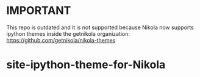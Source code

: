 IMPORTANT
=========

This repo is outdated and it is not supported because Nikola now supports ipython themes
inside the getnikola organization: https://github.com/getnikola/nikola-themes

site-ipython-theme-for-Nikola
=============================
